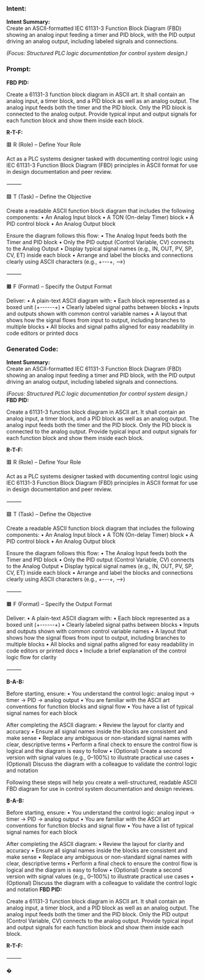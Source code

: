 ### Intent:
**Intent Summary:**  
Create an ASCII-formatted IEC 61131-3 Function Block Diagram (FBD) showing an analog input feeding a timer and PID block, with the PID output driving an analog output, including labeled signals and connections.  

*(Focus: Structured PLC logic documentation for control system design.)*

### Prompt:
**FBD PID:**

Create a 61131-3 function block diagram in ASCII art. It shall contain an analog input, a timer block, and a PID block as well as an analog output. The analog input feeds both the timer and the PID block. Only the PID block is connected to the analog output. Provide typical input and output signals for each function block and show them inside each block.


**R-T-F:**

🟥 R (Role) – Define Your Role

Act as a PLC systems designer tasked with documenting control logic using IEC 61131-3 Function Block Diagram (FBD) principles in ASCII format for use in design documentation and peer review.

⸻

🟩 T (Task) – Define the Objective

Create a readable ASCII function block diagram that includes the following components:
	•	An Analog Input block
	•	A TON (On-delay Timer) block
	•	A PID control block
	•	An Analog Output block

Ensure the diagram follows this flow:
	•	The Analog Input feeds both the Timer and PID block
	•	Only the PID output (Control Variable, CV) connects to the Analog Output
	•	Display typical signal names (e.g., IN, OUT, PV, SP, CV, ET) inside each block
	•	Arrange and label the blocks and connections clearly using ASCII characters (e.g., +---+, -->)

⸻

🟧 F (Format) – Specify the Output Format

Deliver:
	•	A plain-text ASCII diagram with:
	•	Each block represented as a boxed unit (+------+)
	•	Clearly labeled signal paths between blocks
	•	Inputs and outputs shown with common control variable names
	•	A layout that shows how the signal flows from input to output, including branches to multiple blocks
	•	All blocks and signal paths aligned for easy readability in code editors or printed docs

### Generated Code:
**Intent Summary:**  
Create an ASCII-formatted IEC 61131-3 Function Block Diagram (FBD) showing an analog input feeding a timer and PID block, with the PID output driving an analog output, including labeled signals and connections.  

*(Focus: Structured PLC logic documentation for control system design.)*
**FBD PID:**

Create a 61131-3 function block diagram in ASCII art. It shall contain an analog input, a timer block, and a PID block as well as an analog output. The analog input feeds both the timer and the PID block. Only the PID block is connected to the analog output. Provide typical input and output signals for each function block and show them inside each block.


**R-T-F:**

🟥 R (Role) – Define Your Role

Act as a PLC systems designer tasked with documenting control logic using IEC 61131-3 Function Block Diagram (FBD) principles in ASCII format for use in design documentation and peer review.

⸻

🟩 T (Task) – Define the Objective

Create a readable ASCII function block diagram that includes the following components:
	•	An Analog Input block
	•	A TON (On-delay Timer) block
	•	A PID control block
	•	An Analog Output block

Ensure the diagram follows this flow:
	•	The Analog Input feeds both the Timer and PID block
	•	Only the PID output (Control Variable, CV) connects to the Analog Output
	•	Display typical signal names (e.g., IN, OUT, PV, SP, CV, ET) inside each block
	•	Arrange and label the blocks and connections clearly using ASCII characters (e.g., +---+, -->)

⸻

🟧 F (Format) – Specify the Output Format

Deliver:
	•	A plain-text ASCII diagram with:
	•	Each block represented as a boxed unit (+------+)
	•	Clearly labeled signal paths between blocks
	•	Inputs and outputs shown with common control variable names
	•	A layout that shows how the signal flows from input to output, including branches to multiple blocks
	•	All blocks and signal paths aligned for easy readability in code editors or printed docs
	•	Include a brief explanation of the control logic flow for clarity

⸻

**B-A-B:**

Before starting, ensure:
	•	You understand the control logic: analog input → timer → PID → analog output
	•	You are familiar with the ASCII art conventions for function blocks and signal flow
	•	You have a list of typical signal names for each block

After completing the ASCII diagram:
	•	Review the layout for clarity and accuracy
	•	Ensure all signal names inside the blocks are consistent and make sense
	•	Replace any ambiguous or non-standard signal names with clear, descriptive terms
	•	Perform a final check to ensure the control flow is logical and the diagram is easy to follow
	•	(Optional) Create a second version with signal values (e.g., 0–100%) to illustrate practical use cases
	•	(Optional) Discuss the diagram with a colleague to validate the control logic and notation

Following these steps will help you create a well-structured, readable ASCII FBD diagram for use in control system documentation and design reviews.

**B-A-B:**

Before starting, ensure:
	•	You understand the control logic: analog input → timer → PID → analog output
	•	You are familiar with the ASCII art conventions for function blocks and signal flow
	•	You have a list of typical signal names for each block

After completing the ASCII diagram:
	•	Review the layout for clarity and accuracy
	•	Ensure all signal names inside the blocks are consistent and make sense
	•	Replace any ambiguous or non-standard signal names with clear, descriptive terms
	•	Perform a final check to ensure the control flow is logical and the diagram is easy to follow
	•	(Optional) Create a second version with signal values (e.g., 0–100%) to illustrate practical use cases
	•	(Optional) Discuss the diagram with a colleague to validate the control logic and notation
**FBD PID:**

Create a 61131-3 function block diagram in ASCII art. It shall contain an analog input, a timer block, and a PID block as well as an analog output. The analog input feeds both the timer and the PID block. Only the PID output (Control Variable, CV) connects to the analog output. Provide typical input and output signals for each function block and show them inside each block.

**R-T-F:**

⸻

�
